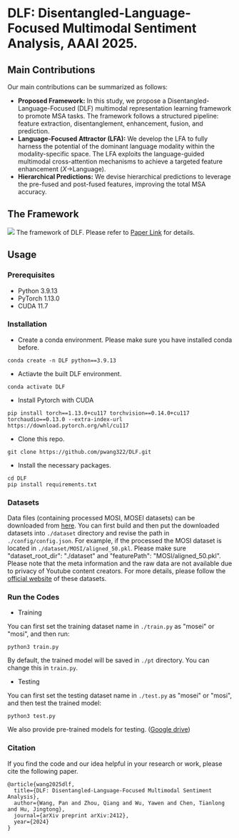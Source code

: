 # DLF: Disentangled-Language-Focused Multimodal Sentiment Analysis, AAAI 2025.

## Main Contributions

Our main contributions can be summarized as follows:

- **Proposed Framework:** In this study, we propose a Disentangled-Language-Focused (DLF) multimodal representation learning framework to promote MSA tasks. The framework follows a structured pipeline: feature extraction, disentanglement, enhancement, fusion, and prediction.
- **Language-Focused Attractor (LFA):** We develop the LFA to fully harness the potential of the dominant language modality within the modality-specific space. The LFA exploits the language-guided multimodal cross-attention mechanisms to achieve a targeted feature enhancement ($X$->Language).
- **Hierarchical Predictions:** We devise hierarchical predictions to leverage the pre-fused and post-fused features, improving the total MSA accuracy. 


## The Framework
![](./imgs/Framework.png)
The framework of DLF. Please refer to [Paper Link](arxiv) for details.


## Usage

### Prerequisites
- Python 3.9.13
- PyTorch 1.13.0
- CUDA 11.7

### Installation
- Create a conda environment. Please make sure you have installed conda before.
```
conda create -n DLF python==3.9.13
```
- Actiavte the built DLF environment.
```
conda activate DLF
```
- Install Pytorch with CUDA
```
pip install torch==1.13.0+cu117 torchvision==0.14.0+cu117 torchaudio==0.13.0 --extra-index-url https://download.pytorch.org/whl/cu117
```
- Clone this repo.
```
git clone https://github.com/pwang322/DLF.git
```
- Install the necessary packages.
```
cd DLF
pip install requirements.txt
```

### Datasets
Data files (containing processed MOSI, MOSEI datasets) can be downloaded from [here](https://drive.google.com/drive/folders/1BBadVSptOe4h8TWchkhWZRLJw8YG_aEi?usp=sharing). 
You can first build and then put the downloaded datasets into `./dataset` directory and revise the path in `./config/config.json`. For example, if the processed the MOSI dataset is located in `./dataset/MOSI/aligned_50.pkl`. Please make sure "dataset_root_dir": "./dataset" and "featurePath": "MOSI/aligned_50.pkl".
Please note that the meta information and the raw data are not available due to privacy of Youtube content creators. For more details, please follow the [official website](https://github.com/ecfm/CMU-MultimodalSDK) of these datasets.

### Run the Codes
- Training

You can first set the training dataset name in `./train.py` as "mosei" or "mosi", and then run:
```
python3 train.py
```
By default, the trained model will be saved in `./pt` directory. You can change this in `train.py`.

- Testing

You can first set the testing dataset name in `./test.py` as "mosei" or "mosi", and then test the trained model:
```
python3 test.py
```
We also provide pre-trained models for testing. ([Google drive](https://drive.google.com/drive/folders/1GgCfC1ITAnRRw6RScGc7c2YUg5Ccbdba?usp=sharing))


### Citation
If you find the code and our idea helpful in your research or work, please cite the following paper.

```
@article{wang2025dlf,
  title={DLF: Disentangled-Language-Focused Multimodal Sentiment Analysis},
  author={Wang, Pan and Zhou, Qiang and Wu, Yawen and Chen, Tianlong and Hu, Jingtong},
  journal={arXiv preprint arXiv:2412},
  year={2024}
}
```




